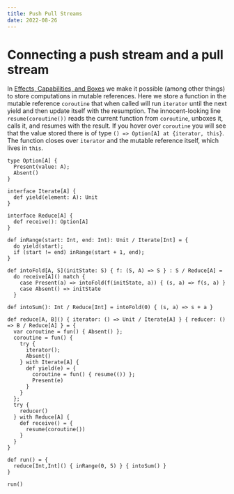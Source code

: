 ```yaml
---
title: Push Pull Streams
date: 2022-08-26
---
```


# Connecting a push stream and a pull stream

In
[Effects, Capabilities, and Boxes](https://se.cs.uni-tuebingen.de/publications/brachthaeuser22effects/)
we make it possible (among other things) to store computations in mutable
references. Here we store a function in the mutable reference `coroutine` that
when called will run `iterator` until the next yield and then update itself with
the resumption. The innocent-looking line `resume(coroutine())` reads the
current function from `coroutine`, unboxes it, calls it, and resumes with the
result. If you hover over `coroutine` you will see that the value stored there
is of type `() => Option[A] at {iterator, this}`. The function closes over
`iterator` and the mutable reference itself, which lives in `this`.

```
type Option[A] {
  Present(value: A);
  Absent()
}

interface Iterate[A] {
  def yield(element: A): Unit
}

interface Reduce[A] {
  def receive(): Option[A]
}

def inRange(start: Int, end: Int): Unit / Iterate[Int] = {
  do yield(start);
  if (start != end) inRange(start + 1, end);
}

def intoFold[A, S](initState: S) { f: (S, A) => S } : S / Reduce[A] =
  do receive[A]() match {
    case Present(a) => intoFold(f(initState, a)) { (s, a) => f(s, a) }
    case Absent() => initState
  }

def intoSum(): Int / Reduce[Int] = intoFold(0) { (s, a) => s + a }

def reduce[A, B]() { iterator: () => Unit / Iterate[A] } { reducer: () => B / Reduce[A] } = {
  var coroutine = fun() { Absent() };
  coroutine = fun() {
    try {
      iterator();
      Absent()
    } with Iterate[A] {
      def yield(e) = {
        coroutine = fun() { resume(()) };
        Present(e)
      }
    }
  };
  try {
    reducer()
  } with Reduce[A] {
    def receive() = {
      resume(coroutine())
    }
  }
}

def run() = {
  reduce[Int,Int]() { inRange(0, 5) } { intoSum() }
}
```

```effekt:repl
run()
```
